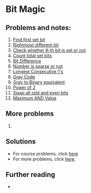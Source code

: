 # Bit Magic
## Problems and notes:
1. [Find first set bit](https://practice.geeksforgeeks.org/problems/find-first-set-bit/1)
2. [Rightmost different bit](https://practice.geeksforgeeks.org/problems/rightmost-different-bit/1)
3. [Check whether K-th bit is set or not](https://practice.geeksforgeeks.org/problems/check-whether-k-th-bit-is-set-or-not/1)
4. [Count total set bits](https://practice.geeksforgeeks.org/problems/count-total-set-bits/1)
5. [Bit Difference](https://practice.geeksforgeeks.org/problems/bit-difference/1)
6. [Number is sparse or not](https://practice.geeksforgeeks.org/problems/number-is-sparse-or-not/1)
7. [Longest Consecutive 1's](https://practice.geeksforgeeks.org/problems/longest-consecutive-1s/1)
8. [Gray Code](https://practice.geeksforgeeks.org/problems/gray-code/1)
9. [Gray to Binary equivalent](https://practice.geeksforgeeks.org/problems/gray-to-binary-equivalent/1)
10. [Power of 2](https://practice.geeksforgeeks.org/problems/power-of-2/1)
11. [Swap all odd and even bits](https://practice.geeksforgeeks.org/problems/swap-all-odd-and-even-bits/1)
12. [Maximum AND Value](https://practice.geeksforgeeks.org/problems/maximum-and-value/1)

## More problems
1. 

## Solutions
- For course problems, click [here](https://github.com/thecoducer/GeeksForGeeks_DSA_Course_Solutions/blob/master/Bit_Magic)
- For more problems, click [here](https://github.com/thecoducer/GeeksForGeeks_DSA_Course_Solutions/tree/master/Bit_Magic/More).

## Further reading
- 